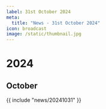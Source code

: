 ```yaml
---
label: 31st October 2024
meta:
  title: "News - 31st October 2024"
icon: broadcast
image: /static/thumbnail.jpg
---
```


# 2024
## October

{{ include "news/20241031" }}